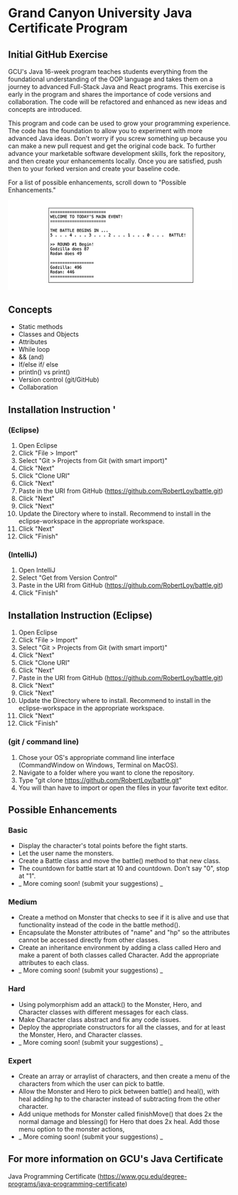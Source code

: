 # Grand Canyon University Java Certificate Program
## Initial GitHub Exercise
GCU's Java 16-week program teaches students everything from the foundational understanding of the OOP language and takes them on a journey to advanced Full-Stack Java and React programs. This exercise is early in the program and shares the importance of code versions and collaboration. The code will be refactored and enhanced as new ideas and concepts are introduced.

This program and code can be used to grow your programming experience.  The code has the foundation to allow you to experiment with more advanced Java ideas.  Don't worry if you screw something up because you can make a new pull request and get the original code back. To further advance your marketable software development skills, fork the repository, and then create your enhancements locally.  Once you are satisfied, push then to your forked version and create your baseline code.

For a list of possible enhancements, scroll down to "Possible Enhancements."

![Image of battle application](battle-screenshot.png)

## Concepts
- Static methods
- Classes and Objects
- Attributes
- While loop
- && (and)
- If/else if/ else
- println() vs print()
- Version control (git/GitHub)
- Collaboration

## Installation Instruction '

### (Eclipse)
1. Open Eclipse
2. Click "File > Import"
3. Select "Git > Projects from Git (with smart import)"
4. Click "Next"
5. Click "Clone URI"
6. Click "Next"
7. Paste in the URI from GitHub (https://github.com/RobertLoy/battle.git)
8. Click "Next"
9. Click "Next"
10. Update the Directory where to install. Recommend to install in the eclipse-workspace in the appropriate workspace.
11. Click "Next"
12. Click "Finish"

###  (IntelliJ)
1. Open IntelliJ
2. Select "Get from Version Control"
3. Paste in the URI from GitHub (https://github.com/RobertLoy/battle.git)
4. Click "Finish"

## Installation Instruction (Eclipse)
1. Open Eclipse
2. Click "File > Import"
3. Select "Git > Projects from Git (with smart import)"
4. Click "Next"
5. Click "Clone URI"
6. Click "Next"
7. Paste in the URI from GitHub (https://github.com/RobertLoy/battle.git)
8. Click "Next"
9. Click "Next"
10. Update the Directory where to install. Recommend to install in the eclipse-workspace in the appropriate workspace.
11. Click "Next"
12. Click "Finish"

###  (git / command line)
1. Chose your OS's appropriate command line interface (CommandWindow on Windows, Terminal on MacOS).
2. Navigate to a folder where you want to clone the repository.
3. Type "git clone https://github.com/RobertLoy/battle.git"
4. You will than have to import or open the files in your favorite text editor.

## Possible Enhancements

### Basic
- Display the character's total points before the fight starts.
- Let the user name the monsters.
- Create a Battle class and move the battle() method to that new class.
- The countdown for battle start at 10 and countdown. Don't say "0", stop at "1".
- _ More coming soon! (submit your suggestions) _

### Medium 
- Create a method on Monster that checks to see if it is alive and use that functionality instead of the code in the battle method().
- Encapsulate the Monster attributes of "name" and "hp" so the attributes cannot be accessed directly from other classes.
- Create an inheritance environment by adding a class called Hero and make a parent of both classes called Character. Add the appropriate attributes to each class.
- _ More coming soon! (submit your suggestions) _

### Hard
- Using polymorphism add an attack() to the Monster, Hero, and Character classes with different messages for each class.
- Make Character class abstract and fix any code issues.
- Deploy the appropriate constructors for all the classes, and for at least the Monster, Hero, and Character classes.
- _ More coming soon! (submit your suggestions) _ 

### Expert
- Create an array or arraylist of characters, and then create a menu of the characters from which the user can pick to battle.
- Allow the Monster and Hero to pick between battle() and heal(), with heal adding hp to the character instead of subtracting from the other character.
- Add unique methods for Monster called finishMove() that does 2x the normal damage and blessing() for Hero that does 2x heal.  Add those menu option to the monster actions,
- _ More coming soon! (submit your suggestions) _

## For more information on GCU's Java Certificate
Java Programming Certificate
(https://www.gcu.edu/degree-programs/java-programming-certificate)
